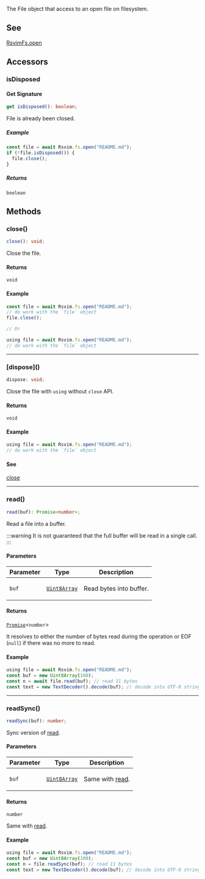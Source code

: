 The File object that access to an open file on filesystem.

## See

[RsvimFs.open](../../../classes/RsvimFs.md#open)

## Accessors

### isDisposed

#### Get Signature

```ts
get isDisposed(): boolean;
```

File is already been closed.

##### Example

```javascript
const file = await Rsvim.fs.open("README.md");
if (!file.isDisposed()) {
  file.close();
}
```

##### Returns

`boolean`

## Methods

### close()

```ts
close(): void;
```

Close the file.

#### Returns

`void`

#### Example

```javascript
const file = await Rsvim.fs.open("README.md");
// do work with the `file` object
file.close();

// Or

using file = await Rsvim.fs.open("README.md");
// do work with the `file` object
```

***

### \[dispose\]()

```ts
dispose: void;
```

Close the file with `using` without `close` API.

#### Returns

`void`

#### Example

```javascript
using file = await Rsvim.fs.open("README.md");
// do work with the `file` object
```

#### See

[close](#close)

***

### read()

```ts
read(buf): Promise<number>;
```

Read a file into a buffer.

:::warning
It is not guaranteed that the full buffer will be read in a single call.
:::

#### Parameters

<table>
<thead>
<tr>
<th>Parameter</th>
<th>Type</th>
<th>Description</th>
</tr>
</thead>
<tbody>
<tr>
<td>

`buf`

</td>
<td>

[`Uint8Array`](https://developer.mozilla.org/docs/Web/JavaScript/Reference/Global_Objects/Uint8Array)

</td>
<td>

Read bytes into buffer.

</td>
</tr>
</tbody>
</table>

#### Returns

[`Promise`](https://developer.mozilla.org/docs/Web/JavaScript/Reference/Global_Objects/Promise)\<`number`\>

It resolves to either the number of bytes read during the operation or EOF (`null`) if there was no more to read.

#### Example

```javascript
using file = await Rsvim.fs.open("README.md");
const buf = new Uint8Array(100);
const n = await file.read(buf); // read 11 bytes
const text = new TextDecoder().decode(buf); // decode into UTF-8 string "hello world"
```

***

### readSync()

```ts
readSync(buf): number;
```

Sync version of [read](#read).

#### Parameters

<table>
<thead>
<tr>
<th>Parameter</th>
<th>Type</th>
<th>Description</th>
</tr>
</thead>
<tbody>
<tr>
<td>

`buf`

</td>
<td>

[`Uint8Array`](https://developer.mozilla.org/docs/Web/JavaScript/Reference/Global_Objects/Uint8Array)

</td>
<td>

Same with [read](#read).

</td>
</tr>
</tbody>
</table>

#### Returns

`number`

Same with [read](#read).

#### Example

```javascript
using file = await Rsvim.fs.open("README.md");
const buf = new Uint8Array(100);
const n = file.readSync(buf); // read 11 bytes
const text = new TextDecoder().decode(buf); // decode into UTF-8 string "hello world"
```

